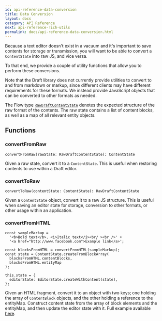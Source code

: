 ```yaml
---
id: api-reference-data-conversion
title: Data Conversion
layout: docs
category: API Reference
next: api-reference-rich-utils
permalink: docs/api-reference-data-conversion.html
---
```


Because a text editor doesn't exist in a vacuum and it's important to save
contents for storage or transmission, you will want to be able to
convert a `ContentState` into raw JS, and vice versa.

To that end, we provide a couple of utility functions that allow you to perform
these conversions.

Note that the Draft library does not currently provide utilities to convert to
and from markdown or markup, since different clients may have different requirements
for these formats. We instead provide JavaScript objects that can be converted
to other formats as needed.

The Flow type [`RawDraftContentState`](https://github.com/facebook/draft-js/blob/master/src/model/encoding/RawDraftContentState.js)
denotes the expected structure of the raw format of the contents. The raw state
contains a list of content blocks, as well as a map of all relevant entity
objects.

## Functions

### convertFromRaw

```
convertFromRaw(rawState: RawDraftContentState): ContentState
```

Given a raw state, convert it to a `ContentState`. This is useful when
restoring contents to use within a Draft editor.

### convertToRaw

```
convertToRaw(contentState: ContentState): RawDraftContentState
```

Given a `ContentState` object, convert it to a raw JS structure. This is useful
when saving an editor state for storage, conversion to other formats, or
other usage within an application.


### convertFromHTML

```
const sampleMarkup =
  '<b>Bold text</b>, <i>Italic text</i><br/ ><br />' +
  '<a href="http://www.facebook.com">Example link</a>';

const blocksFromHTML = convertFromHTML(sampleMarkup);
const state = ContentState.createFromBlockArray(
  blocksFromHTML.contentBlocks,
  blocksFromHTML.entityMap
);

this.state = {
  editorState: EditorState.createWithContent(state),
};
```

Given an HTML fragment, convert it to an object with two keys; one holding the
array of `ContentBlock` objects, and the other holding a reference to the
entityMap. Construct content state from the array of block elements and the
entityMap, and then update the editor state with it. Full example available
[here](https://github.com/facebook/draft-js/tree/master/examples/draft-0-10-1/convertFromHTML).
